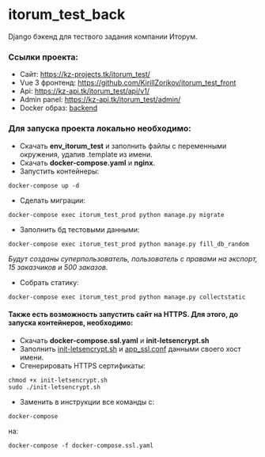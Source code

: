 # itorum_test_back

Django бэкенд для тествого задания компании Иторум.


### Ссылки проекта:

* Сайт: https://kz-projects.tk/itorum_test/
* Vue 3 фронтенд: https://github.com/KirillZorikov/itorum_test_front
* Api: https://kz-api.tk/itorum_test/api/v1/
* Admin panel: https://kz-api.tk/itorum_test/admin/
* Docker образ: [backend](https://hub.docker.com/repository/docker/kzorikov/itorum_test_back)


### Для запуска проекта локально необходимо:

- Скачать **env_itorum_test** и заполнить файлы с переменными окружения, удалив .template из имени.
- Скачать **docker-compose.yaml** и **nginx**.
- Запустить контейнеры:
```
docker-compose up -d
```
- Сделать миграции:
```
docker-compose exec itorum_test_prod python manage.py migrate
```
- Заполнить бд тестовыми данными:
```
docker-compose exec itorum_test_prod python manage.py fill_db_random
```
*Будут созданы суперпользователь, пользователь с правами на экспорт, 15 заказчиков и 500 заказов.*
- Собрать статику:
```
docker-compose exec itorum_test_prod python manage.py collectstatic
```


#### Также есть возможность запустить сайт на HTTPS. Для этого, до запуска контейнеров, необходимо:
- Скачать **docker-compose.ssl.yaml** и **init-letsencrypt.sh**
- Заполнить [init-letsencrypt.sh](https://github.com/KirillZorikov/itorum_test_back/blob/master/init-letsencrypt.sh) и [app_ssl.conf](https://github.com/KirillZorikov/itorum_test_back/blob/master/nginx/app_ssl.conf)
данными своего хост имени.
- Сгенерировать HTTPS сертификаты:
```
chmod +x init-letsencrypt.sh
sudo ./init-letsencrypt.sh
```
- Заменить в инструкции все команды с: 
```
docker-compose
```
на:
```
docker-compose -f docker-compose.ssl.yaml
```

